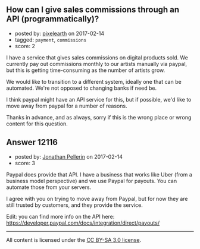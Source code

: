 ## How can I give sales commissions through an API (programmatically)?

- posted by: [pixelearth](https://stackexchange.com/users/129602/pixelearth) on 2017-02-14
- tagged: `payment`, `commissions`
- score: 2

<p>I have a service that gives sales commissions on digital products sold. We currently pay out commissions monthly to our artists manually via paypal, but this is getting time-consuming as the number of artists grow. </p>

<p>We would like to transition to a different system, ideally one that can be automated. We're not opposed to changing banks if need be.</p>

<p>I think paypal might have an API service for this, but if possible, we'd like to move away from paypal for a number of reasons.</p>

<p>Thanks in advance, and as always, sorry if this is the wrong place or wrong content for this question. </p>



## Answer 12116

- posted by: [Jonathan Pellerin](https://stackexchange.com/users/1748443/jonathan-pellerin) on 2017-02-14
- score: 3

<p>Paypal does provide that API. I have a business that works like Uber (from a business model perspective) and we use Paypal for payouts. You can automate those from your servers. </p>

<p>I agree with you on trying to move away from Paypal, but for now they are still trusted by customers, and they provide the service.</p>

<p>Edit: you can find more info on the API here: <a href="https://developer.paypal.com/docs/integration/direct/payouts/" rel="nofollow noreferrer">https://developer.paypal.com/docs/integration/direct/payouts/</a></p>




---

All content is licensed under the [CC BY-SA 3.0 license](https://creativecommons.org/licenses/by-sa/3.0/).
